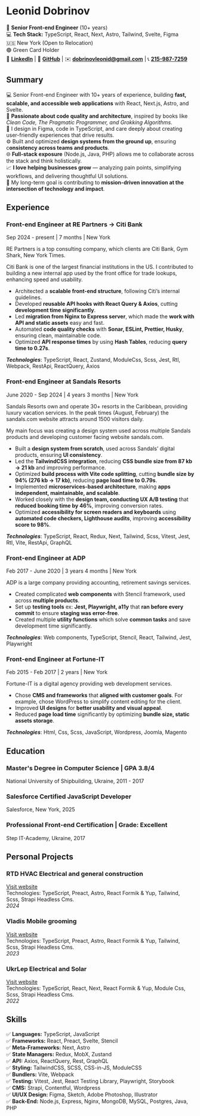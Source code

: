 # Leonid Dobrinov

📌 **Senior Front-end Engineer** (10+ years)  
💻 **Tech Stack:** TypeScript, React, Next, Astro, Tailwind, Svelte, Figma  
🇺🇸 New York (Open to Relocation)  
🟢 Green Card Holder  
🔗 **[LinkedIn](linkedin.com/in/leon740)** | 🔗 **[GitHub](github.com/Leon740)** | ✉️ **[dobrinovleonid@gmail.com](mailto:dobrinovleonid@gmail.com)** | 📞 **[215-987-7259](tel:215-987-7259)**

## Summary

💻 Senior Front-end Engineer with 10+ years of experience, building **fast, scalable, and accessible web applications** with React, Next.js, Astro, and Svelte.  
🧠 **Passionate about code quality and architecture**, inspired by books like _Clean Code, The Pragmatic Programmer, and Grokking Algorithms_.  
🎨 I design in Figma, code in TypeScript, and care deeply about creating user-friendly experiences that drive results.  
⚙️ Built and optimized **design systems from the ground up**, ensuring c**onsistency across teams and products**.  
🌐 **Full-stack exposure** (Node.js, Java, PHP) allows me to collaborate across the stack and think holistically.  
📈 **I love helping businesses grow** — analyzing pain points, simplifying workflows, and delivering thoughtful UI solutions.  
🚀 My long-term goal is contributing to **mission-driven innovation at the intersection of technology and impact**.

## Experience

### Front-end Engineer at RE Partners -> Citi Bank

Sep 2024 - present | 7 months | New York

RE Partners is a top consulting company, which clients are Citi Bank, Gym Shark, New York Times.

Citi Bank is one of the largest financial institutions in the US. I contributed to building a new internal app used by the front office for trade lookups, enhancing speed and usability.

- Architected a **scalable front-end structure**, following Citi’s internal guidelines.
- Developed **reusable API hooks with React Query & Axios**, cutting **development time significantly**.
- Led **migration from Nginx to Express server**, which made the **work with API and static assets** easy and fast.
- Automated **code quality checks** with **Sonar, ESLint, Prettier, Husky**, ensuring clean, maintainable code.
- Optimized **API response times** by using **Hash Tables**, reducing **query time to 0.27s**.

**_Technologies_**: TypeScript, React, Zustand, ModuleCss, Scss, Jest, Rtl, Webpack, RestApi, ReactQuery, Axios

### Front-end Engineer at Sandals Resorts

June 2020 - Sep 2024 | 4 years 3 months | New York

Sandals Resorts own and operate 30+ resorts in the Caribbean, providing luxury vacation services.
In the peak times (August, February) the sandals.com website attracts around 1500 visitors daily.

My main focus was creating a design system used across multiple Sandals products and developing customer facing website sandals.com.

- Built a **design system from scratch**, used across Sandals’ digital products, ensuring **UI consistency**.
- Led the **TailwindCSS integration**, reducing **CSS bundle size from 87 kb → 21 kb** and improving performance.
- Optimized **build process with Vite code splitting**, cutting **bundle size by 94% (276 kb → 17 kb)**, reducing **page load time to 0.79s**.
- Implemented **microservices-based architecture**, making **apps independent, maintainable, and scalable**.
- Worked closely with the **design team, conducting UX A/B testing** that **reduced booking time by 46%**, improving conversion rates.
- Optimized **accessibility for screen readers and keyboards** using **automated code checkers, Lighthouse audits**, improving **accessibility score to 98%**.

**_Technologies_**: TypeScript, React, Redux, Next, Tailwind, Scss, Vitest, Jest, Rtl, Vite, RestApi, GraphQL

### Front-end Engineer at ADP

Feb 2017 - June 2020 | 3 years 4 months | New York

ADP is a large company providing accounting, retirement savings services.

- Created complicated **web components** with Stencil framework, used across **multiple products**.
- Set up **testing tools** ex: **Jest, Playwright, a11y** that **ran before every commit** to ensure **staging was error-free**.
- Created multiple **utility functions** which solve **common tasks** and save development time significantly.

**_Technologies_**: Web components, TypeScript, Stencil, React, Tailwind, Jest, Playwright

### Front-end Engineer at Fortune-IT

Feb 2015 - Feb 2017 | 2 years | New York

Fortune-IT is a digital agency providing web development services.

- Chose **CMS and frameworks** that **aligned with customer goals**. For example, chose WordPress to simplify content editing for the client.
- Improved **UI designs** for **better usability and visual appeal**.
- Reduced **page load time** significantly by optimizing **bundle size, static assets storage**.

**_Technologies_**: Html, Css, Scss, JavaScript, Wordpress, Joomla, Magento

## Education

### Master's Degree in Computer Science | GPA 3.8/4

National University of Shipbuilding, Ukraine, 2011 - 2017

### Salesforce Certified JavaScript Developer

Salesforce, New York, 2025

### Professional Front-end Certification | Grade: Excellent

Step IT-Academy, Ukraine, 2017

## Personal Projects

### RTD HVAC Electrical and general construction

[Visit website](https://rtdhvac.netlify.app)  
Technologies: TypeScript, Preact, Astro, React Formik & Yup, Tailwind, Scss, Strapi Headless Cms.  
_2024_

### Vladis Mobile grooming

[Visit website](https://vladismobilgrooming.com)  
Technologies: TypeScript, Preact, Astro, React Formik & Yup, Tailwind, Scss, Strapi Headless Cms.  
_2023_

### UkrLep Electrical and Solar

[Visit website](https://ukrlep.com)  
Technologies: TypeScript, React, Next, React Formik & Yup, Module Css, Scss, Strapi Headless Cms.  
_2022_

## Skills

✅ **Languages:** TypeScript, JavaScript  
✅ **Frameworks:** React, Preact, Svelte, Stencil  
✅ **Meta-Frameworks:** Next, Astro  
✅ **State Managers:** Redux, MobX, Zustand  
✅ **API:** Axios, ReactQuery, Rest, GraphQL  
✅ **Styling:** TailwindCSS, SCSS, CSS-in-JS, ModuleCSS  
✅ **Bundlers:** Vite, Webpack  
✅ **Testing:** Vitest, Jest, React Testing Library, Playwright, Storybook  
✅ **CMS:** Strapi, Contentful, Wordpress  
✅ **UI/UX Design:** Figma, Sketch, Adobe Photoshop, Illustrator  
✅ **Back-End:** Node.js, Express, Nginx, MongoDB, MySQL, Postgres, Java, PHP

<!--
Keywords: Front-end Engineer, JavaScript Developer, TypeScript Expert, React Developer, Next.js, Tailwind, UI/UX, Svelte, Astro, Web Components, Stencil.js, Redux, Zustand, GraphQL, REST API, Node.js, Express, Webpack, Vite, Testing, Jest, React Testing Library, Playwright, Accessibility, SEO, Design System, Software Architecture, Responsive Design, Performance Optimization, Agile, Scrum

Interests: Tesla, Meta, automation, AI, robotics, sustainable technology, mission-driven engineering, clean energy, autonomous systems, innovation, frontend leadership, human-centered design.
Tesla, Meta, Facebook, Reality Labs, Robotics, React, TypeScript, Next.js, JavaScript, Svelte, TailwindCSS, WebGL, Three.js, Node.js, Astro, UX/UI Design, Frontend Performance, Responsive Design, Front-end Architecture, Accessibility, Autonomous Systems, Autopilot, Full Self-Driving, Cybertruck, Electric Vehicles, EV, Lithium Battery, Dojo, Optimus, Tesla Bot, Gigafactory, Embedded Systems, CAN bus, Automotive Software, Real-time Systems, Industrial Automation, AI, ML, Machine Learning, Deep Learning, PyTorch, Computer Vision, Object Detection, SLAM, Sensor Fusion, ROS, Robot Operating System, Lidar, Motion Planning, Reinforcement Learning, Robotics Simulation, Gazebo, OpenCV, Mechatronics, Robotic Arm, Oculus, VR, AR, XR, Spark AR, Graph API, Distributed Systems, Large Scale Systems, Product Engineer, Ads Platform, Docker, GitHub, Agile, CI/CD, Unit Testing, Jest, Vitest, GraphQL, Web Animation, WebAssembly, Human-Centered Design, High-Performance Computing
-->
